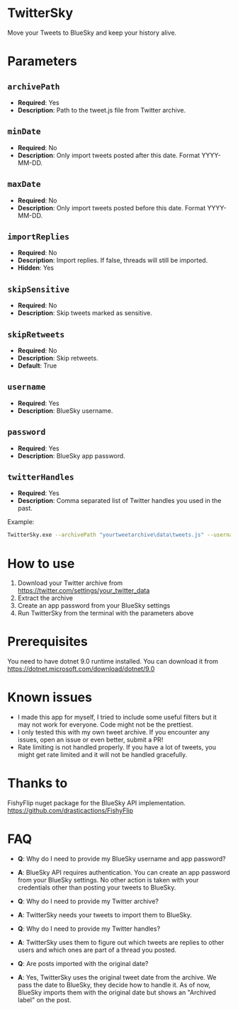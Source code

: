 # TwitterSky
 Move your Tweets to BlueSky and keep your history alive.

# Parameters

## `archivePath`
- **Required**: Yes
- **Description**: Path to the tweet.js file from Twitter archive.

## `minDate`
- **Required**: No
- **Description**: Only import tweets posted after this date. Format YYYY-MM-DD.

## `maxDate`
- **Required**: No
- **Description**: Only import tweets posted before this date. Format YYYY-MM-DD.

## `importReplies`
- **Required**: No
- **Description**: Import replies. If false, threads will still be imported.
- **Hidden**: Yes

## `skipSensitive`
- **Required**: No
- **Description**: Skip tweets marked as sensitive.

## `skipRetweets`
- **Required**: No
- **Description**: Skip retweets.
- **Default**: True

## `username`
- **Required**: Yes
- **Description**: BlueSky username.

## `password`
- **Required**: Yes
- **Description**: BlueSky app password.

## `twitterHandles`
- **Required**: Yes
- **Description**: Comma separated list of Twitter handles you used in the past.

Example:
```bash
TwitterSky.exe --archivePath "yourtweetarchive\data\tweets.js" --username "yourbskyusername.bsky.social" --password "yourapppassword" --twitterHandles "handle1,handle2" --minDate "2012-10-10"
```

# How to use
1. Download your Twitter archive from https://twitter.com/settings/your_twitter_data
2. Extract the archive
3. Create an app password from your BlueSky settings
4. Run TwitterSky from the terminal with the parameters above

# Prerequisites
You need to have dotnet 9.0 runtime installed. You can download it from https://dotnet.microsoft.com/download/dotnet/9.0

# Known issues
- I made this app for myself, I tried to include some useful filters but it may not work for everyone. Code might not be the prettiest.
- I only tested this with my own tweet archive. If you encounter any issues, open an issue or even better, submit a PR!
- Rate limiting is not handled properly. If you have a lot of tweets, you might get rate limited and it will not be handled gracefully.

# Thanks to
FishyFlip nuget package for the BlueSky API implementation. https://github.com/drasticactions/FishyFlip

# FAQ
- **Q**: Why do I need to provide my BlueSky username and app password?
- **A**: BlueSky API requires authentication. You can create an app password from your BlueSky settings. No other action is taken with your credentials other than posting your tweets to BlueSky.

- **Q**: Why do I need to provide my Twitter archive?
- **A**: TwitterSky needs your tweets to import them to BlueSky.

- **Q**: Why do I need to provide my Twitter handles?
- **A**: TwitterSky uses them to figure out which tweets are replies to other users and which ones are part of a thread you posted.

- **Q**: Are posts imported with the original date?
- **A**: Yes, TwitterSky uses the original tweet date from the archive. We pass the date to BlueSky, they decide how to handle it. As of now, BlueSky imports them with the original date but shows an "Archived label" on the post.
